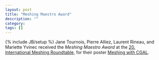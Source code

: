 ```yaml
---
layout: post
title: "Meshing Maestro Award"
description: ""
category: 
tags: []
---
```

{% include JB/setup %}
Jane Tournois, Pierre Alliez, Laurent Rineau, and Mariette Yvinec received the <em>Meshing Maestro Award</em> at the <A HREF="http://lnkd.in/DNKiTe">20. International Meshing Roundtable</A>, for their poster <A HREF="{{BASE_PATH}}/images/MeshingMaestro2011.png">Meshing with CGAL</A>.
